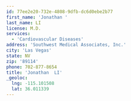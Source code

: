 ```yaml
---
id: 77ee2e20-732e-4808-9dfb-dc6d0ebe2b77
first_name: 'Jonathan '
last_name: LI
license: M.D.
services:
  - 'Cardiovascular Diseases'
address: 'Southwest Medical Associates, Inc.'
city: 'Las Vegas'
state: NV
zip: '89114'
phone: 702-877-8654
title: 'Jonathan  LI'
_geoloc:
  lng: -115.101508
  lat: 36.011339
---
```

